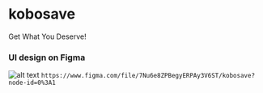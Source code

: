 # kobosave
Get What You Deserve!


### UI design on Figma
 ![alt text](https://github.com/asemotaizoduwa/kobosave/blob/master/assets/img/kobosave.png)
`https://www.figma.com/file/7Nu6e8ZPBegyERPAy3V6ST/kobosave?node-id=0%3A1`